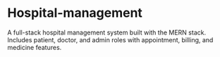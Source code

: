 # Hospital-management
A full-stack hospital management system built with the MERN stack. Includes patient, doctor, and admin roles with appointment, billing, and medicine features.
